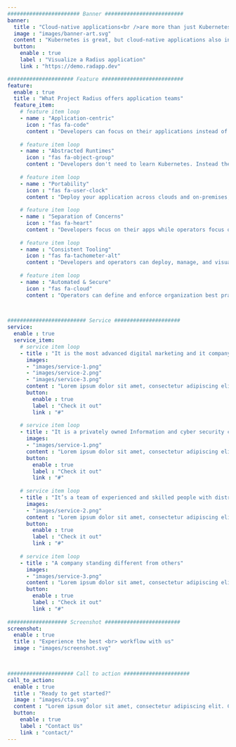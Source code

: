 ```yaml
---
####################### Banner #########################
banner:
  title : "Cloud-native applications<br />are more than just Kubernetes"
  image : "images/banner-art.svg"
  content : "Kubernetes is great, but cloud-native applications also include API front ends, key-value stores, observability systems, and more. You deserve tooling and experiences that describe your entire app."
  button:
    enable : true
    label : "Visualize a Radius application"
    link : "https://demo.radapp.dev"

##################### Feature ##########################
feature:
  enable : true
  title : "What Project Radius offers application teams"
  feature_item:
    # feature item loop
    - name : "Application-centric"
      icon : "fas fa-code"
      content : "Developers can focus on their applications instead of underlying platform infrastructure"
      
    # feature item loop
    - name : "Abstracted Runtimes"
      icon : "fas fa-object-group"
      content : "Developers don't need to learn Kubernetes. Instead they describe their app's requirements"
      
    # feature item loop
    - name : "Portability"
      icon : "fas fa-user-clock"
      content : "Deploy your application across clouds and on-premises, with zero rewrites"
      
    # feature item loop
    - name : "Separation of Concerns"
      icon : "fas fa-heart"
      content : "Developers focus on their apps while operators focus on environments and infrastructure"
      
    # feature item loop
    - name : "Consistent Tooling"
      icon : "fas fa-tachometer-alt"
      content : "Developers and operators can deploy, manage, and visualize applications with common tools"
      
    # feature item loop
    - name : "Automated & Secure"
      icon : "fas fa-cloud"
      content : "Operators can define and enforce organization best practices across applications"
      


######################### Service #####################
service:
  enable : true
  service_item:
    # service item loop
    - title : "It is the most advanced digital marketing and it company."
      images:
      - "images/service-1.png"
      - "images/service-2.png"
      - "images/service-3.png"
      content : "Lorem ipsum dolor sit amet, consectetur adipiscing elit. Consequat tristique eget amet, tempus eu at consecttur. Leo facilisi nunc viverra tellus. Ac laoreet sit vel consquat. consectetur adipiscing elit. Consequat tristique eget amet, tempus eu at consecttur. Leo facilisi nunc viverra tellus. Ac laoreet sit vel consquat."
      button:
        enable : true
        label : "Check it out"
        link : "#"
        
    # service item loop
    - title : "It is a privately owned Information and cyber security company"
      images:
      - "images/service-1.png"
      content : "Lorem ipsum dolor sit amet, consectetur adipiscing elit. Consequat tristique eget amet, tempus eu at consecttur. Leo facilisi nunc viverra tellus. Ac laoreet sit vel consquat. consectetur adipiscing elit. Consequat tristique eget amet, tempus eu at consecttur. Leo facilisi nunc viverra tellus. Ac laoreet sit vel consquat."
      button:
        enable : true
        label : "Check it out"
        link : "#"
        
    # service item loop
    - title : "It’s a team of experienced and skilled people with distributions"
      images:
      - "images/service-2.png"
      content : "Lorem ipsum dolor sit amet, consectetur adipiscing elit. Consequat tristique eget amet, tempus eu at consecttur. Leo facilisi nunc viverra tellus. Ac laoreet sit vel consquat. consectetur adipiscing elit. Consequat tristique eget amet, tempus eu at consecttur. Leo facilisi nunc viverra tellus. Ac laoreet sit vel consquat."
      button:
        enable : true
        label : "Check it out"
        link : "#"
        
    # service item loop
    - title : "A company standing different from others"
      images:
      - "images/service-3.png"
      content : "Lorem ipsum dolor sit amet, consectetur adipiscing elit. Consequat tristique eget amet, tempus eu at consecttur. Leo facilisi nunc viverra tellus. Ac laoreet sit vel consquat. consectetur adipiscing elit. Consequat tristique eget amet, tempus eu at consecttur. Leo facilisi nunc viverra tellus. Ac laoreet sit vel consquat."
      button:
        enable : true
        label : "Check it out"
        link : "#"
        
################### Screenshot ########################
screenshot:
  enable : true
  title : "Experience the best <br> workflow with us"
  image : "images/screenshot.svg"

  

##################### Call to action #####################
call_to_action:
  enable : true
  title : "Ready to get started?"
  image : "images/cta.svg"
  content : "Lorem ipsum dolor sit amet, consectetur adipiscing elit. Consequat tristique eget amet, tempus eu at consecttur."
  button:
    enable : true
    label : "Contact Us"
    link : "contact/"
---
```

